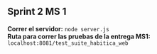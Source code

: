 ## Sprint 2 MS 1

<b>Correr el servidor:</b> `node server.js`<br>
<b>Ruta para correr las pruebas de la entrega MS1:</b> `localhost:8081/test_suite_habitica_web`
